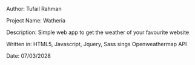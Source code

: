 <p><span>Author:</span> Tufail Rahman </p>
<p><span>Project Name:</span> Watheria</p>
<p><span>Description:</span> Simple web app to get the weather of your favourite website</p>
<p><span>Written in:</span> HTML5, Javascript, Jquery, Sass sings Openweathermap API</p>
<p><span>Date:</span> 07/03/2028</p>

